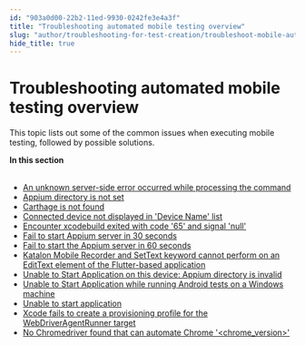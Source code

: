 ```yaml
---
id: "903a0d00-22b2-11ed-9930-0242fe3e4a3f"
title: "Troubleshooting automated mobile testing overview"
slug: "author/troubleshooting-for-test-creation/troubleshoot-mobile-automated-testing/troubleshooting-automated-mobile-testing-overview"
hide_title: true
---
```


# <a id="id" class="anchor_top_offset"/><a id="ariaid-title1" class="anchor_top_offset"/>Troubleshooting automated mobile testing overview

<p xmlns="http://www.w3.org/1999/xhtml" className="p">This topic lists out some of the common issues when executing mobile testing, followed by possible solutions.</p> 
<nav xmlns="http://www.w3.org/1999/xhtml" role="navigation" className="related-links"><div className="linklist"><strong>In this section</strong><br /><br /><ul className="linklist"><li className="linklist"><a className="link" href="/author/troubleshooting-for-test-creation/troubleshoot-mobile-automated-testing/an-unknown-server-side-error-occurred-while-processing-the-command">An unknown server-side error occurred while processing the command</a></li><li className="linklist"><a className="link" href="/author/troubleshooting-for-test-creation/troubleshoot-mobile-automated-testing/appium-directory-is-not-set">Appium directory is not set</a></li><li className="linklist"><a className="link" href="/author/troubleshooting-for-test-creation/troubleshoot-mobile-automated-testing/carthage-is-not-found">Carthage is not found</a></li><li className="linklist"><a className="link" href="/author/troubleshooting-for-test-creation/troubleshoot-mobile-automated-testing/connected-device-not-displayed-in-device-name-list">Connected device not displayed in 'Device Name' list</a></li><li className="linklist"><a className="link" href="/author/troubleshooting-for-test-creation/troubleshoot-mobile-automated-testing/encounter-xcodebuild-exited-with-code-65-and-signal-null">Encounter xcodebuild exited with code '65' and signal 'null'</a></li><li className="linklist"><a className="link" href="/author/troubleshooting-for-test-creation/troubleshoot-mobile-automated-testing/fail-to-start-appium-server-in-30-seconds">Fail to start Appium server in 30 seconds</a></li><li className="linklist"><a className="link" href="/author/troubleshooting-for-test-creation/troubleshoot-mobile-automated-testing/fail-to-start-the-appium-server-in-60-seconds">Fail to start the Appium server in 60 seconds</a></li><li className="linklist"><a className="link" href="/author/troubleshooting-for-test-creation/troubleshoot-mobile-automated-testing/katalon-mobile-recorder-and-settext-keyword-cannot-perform-on-an-edittext-element-of-the-flutter-based-application">Katalon Mobile Recorder and SetText keyword cannot perform on an EditText element of the Flutter-based application</a></li><li className="linklist"><a className="link" href="/author/troubleshooting-for-test-creation/troubleshoot-mobile-automated-testing/unable-to-start-application-on-this-device-appium-directory-is-invalid">Unable to Start Application on this device: Appium directory is invalid</a></li><li className="linklist"><a className="link" href="/author/troubleshooting-for-test-creation/troubleshoot-mobile-automated-testing/unable-to-start-application-while-running-android-tests-on-a-windows-machine">Unable to Start Application while running Android tests on a Windows machine</a></li><li className="linklist"><a className="link" href="/author/troubleshooting-for-test-creation/troubleshoot-mobile-automated-testing/unable-to-start-application">Unable to start application</a></li><li className="linklist"><a className="link" href="/author/troubleshooting-for-test-creation/troubleshoot-mobile-automated-testing/xcode-fails-to-create-a-provisioning-profile-for-the-webdriveragentrunner-target">Xcode fails to create a provisioning profile for the WebDriverAgentRunner target</a></li><li className="linklist"><a className="link" href="/author/troubleshooting-for-test-creation/troubleshoot-mobile-automated-testing/no-chromedriver-found-that-can-automate-chrome-chrome_version">No Chromedriver found that can automate Chrome '&lt;chrome_version&gt;'</a></li></ul></div></nav> 
